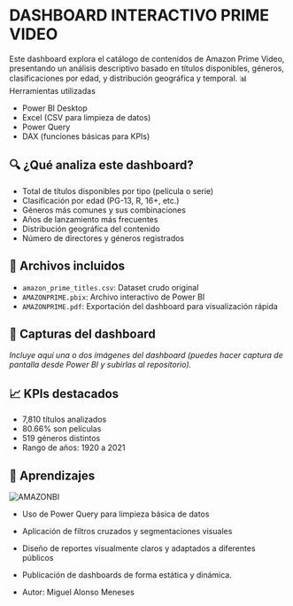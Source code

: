 # DASHBOARD INTERACTIVO PRIME VIDEO

Este dashboard explora el catálogo de contenidos de Amazon Prime Video, presentando un análisis descriptivo basado en títulos disponibles, géneros, clasificaciones por edad, y distribución geográfica y temporal.
📊 Herramientas utilizadas

- Power BI Desktop
- Excel (CSV para limpieza de datos)
- Power Query
- DAX (funciones básicas para KPIs)

## 🔍 ¿Qué analiza este dashboard?

- Total de títulos disponibles por tipo (película o serie)
- Clasificación por edad (PG-13, R, 16+, etc.)
- Géneros más comunes y sus combinaciones
- Años de lanzamiento más frecuentes
- Distribución geográfica del contenido
- Número de directores y géneros registrados

## 📁 Archivos incluidos

- `amazon_prime_titles.csv`: Dataset crudo original
- `AMAZONPRIME.pbix`: Archivo interactivo de Power BI
- `AMAZONPRIME.pdf`: Exportación del dashboard para visualización rápida

## 🚀 Capturas del dashboard

*Incluye aquí una o dos imágenes del dashboard (puedes hacer captura de pantalla desde Power BI y subirlas al repositorio).*

## 📈 KPIs destacados

- 7,810 títulos analizados
- 80.66% son películas
- 519 géneros distintos
- Rango de años: 1920 a 2021

## 🧠 Aprendizajes
![AMAZONBI](https://github.com/user-attachments/assets/c1312e7f-7fb0-42fd-ae00-823a3c492a4c)


- Uso de Power Query para limpieza básica de datos
- Aplicación de filtros cruzados y segmentaciones visuales
- Diseño de reportes visualmente claros y adaptados a diferentes públicos
- Publicación de dashboards de forma estática y dinámica.

- Autor: Miguel Alonso Meneses
